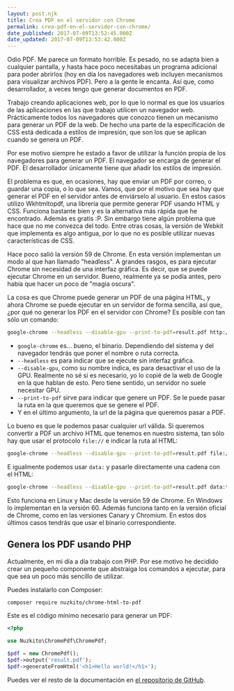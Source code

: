 ```yaml
---
layout: post.njk
title: Crea PDF en el servidor con Chrome
permalink: crea-pdf-en-el-servidor-con-chrome/
date_published: 2017-07-09T13:52:45.000Z
date_updated: 2017-07-09T13:53:42.000Z
---
```


Odio PDF. Me parece un formato horrible. Es pesado, no se adapta bien a cualquier pantalla, y hasta hace poco necesitabas un programa adicional para poder abrirlos (hoy en día los navegadores web incluyen mecanismos para visualizar archivos PDF). Pero a la gente le encanta. Así que, como desarrollador, a veces tengo que generar documentos en PDF.

Trabajo creando aplicaciones web, por lo que lo normal es que los usuarios de las aplicaciones en las que trabajo utilicen un navegador web. Prácticamente todos los navegadores que conozco tienen un mecanismo para generar un PDF de la web. De hecho una parte de la especificación de CSS está dedicada a estilos de impresión, que son los que se aplican cuando se genera un PDF.

Por ese motivo siempre he estado a favor de utilizar la función propia de los navegadores para generar un PDF. El navegador se encarga de generar el PDF. El desarrollador únicamente tiene que añadir los estilos de impresión.

El problema es que, en ocasiones, hay que enviar un PDF por correo, o guardar una copia, o lo que sea. Vamos, que por el motivo que sea hay que generar el PDF en el servidor antes de enviárselo al usuario. En estos casos utilizo Wkhtmltopdf, una librería que permite generar PDF usando HTML y CSS. Funciona bastante bien y es la alternativa más rápida que he encontrado. Además es gratis :P. Sin embargo tiene algún problema que hace que no me convezca del todo. Entre otras cosas, la versión de Webkit que implementa es algo antigua, por lo que no es posible utilizar nuevas características de CSS.

Hace poco salió la versión 59 de Chrome. En esta versión implementan un modo al que han llamado "headless". A grandes rasgos, es para ejecutar Chrome sin necesidad de una interfaz gráfica. Es decir, que se puede ejecutar Chrome en un servidor. Bueno, realmente ya se podía antes, pero había que hacer un poco de "magia oscura".

La cosa es que Chrome puede generar un PDF de una página HTML, y ahora Chrome se puede ejecutar en un servidor de forma sencilla, así que, ¿por qué no generar los PDF en el servidor con Chrome? Es posible con tan sólo un comando:

```bash
google-chrome --headless --disable-gpu --print-to-pdf=result.pdf http://google.es
```

- `google-chrome` es... bueno, el binario. Dependiendo del sistema y del navegador tendrás que poner el nombre o ruta correcta.
- `--headless` es para indicar que se ejecute sin interfaz gráfica.
- `--disable-gpu`, como su nombre indica, es para desactivar el uso de la GPU. Realmente no sé si es necesario, yo lo copié de la web de Google en la que hablan de esto. Pero tiene sentido, un servidor no suele necesitar GPU.
- `--print-to-pdf` sirve para indicar que genere un PDF. Se le puede pasar la ruta en la que queremos que se genere el PDF.
- Y en el último argumento, la url de la página que queremos pasar a PDF.

Lo bueno es que le podemos pasar cualquier url válida. Si queremos convertir a PDF un archivo HTML que tenemos en nuestro sistema, tan sólo hay que usar el protocolo `file://` e indicar la ruta al HTML:

```bash
google-chrome --headless --disable-gpu --print-to-pdf=result.pdf file:///var/www/factura.html
```

E igualmente podemos usar `data:` y pasarle directamente una cadena con el HTML:

```bash
google-chrome --headless --disable-gpu --print-to-pdf=result.pdf data:text/html,<h1>Hello World!</h1>
```

Esto funciona en Linux y Mac desde la versión 59 de Chrome. En Windows lo implementan en la versión 60. Además funciona tanto en la versión oficial de Chrome, como en las versiones Canary y Chromium. En estos dos últimos casos tendrás que usar el binario correspondiente.

## Genera los PDF usando PHP
Actualmente, en mi día a día trabajo con PHP. Por ese motivo he decidido crear un pequeño componente que abstraiga los comandos a ejecutar, para que sea un poco más sencillo de utilizar.

Puedes instalarlo con Composer:
```bash
composer require nuzkito/chrome-html-to-pdf
```

Este es el código mínimo necesario para generar un PDF:
```php
<?php

use Nuzkito\ChromePdf\ChromePdf;

$pdf = new ChromePdf();
$pdf->output('result.pdf');
$pdf->generateFromHtml('<h1>Hello world!</h1>');
```

Puedes ver el resto de la documentación en [el repositorio de GitHub](https://github.com/abalozz/chrome-pdf-php).
